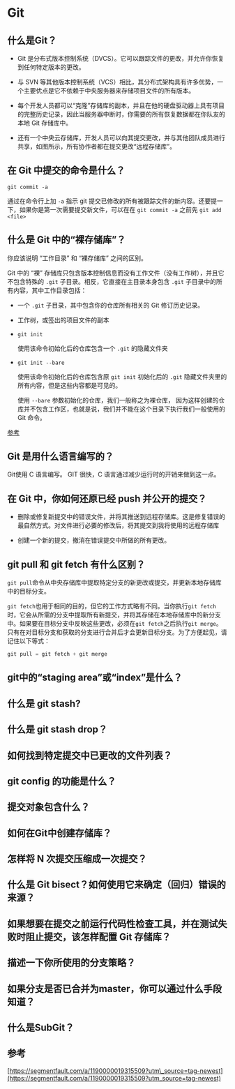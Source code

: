 # Git

## 什么是Git？

* Git 是分布式版本控制系统（DVCS）。它可以跟踪文件的更改，并允许你恢复到任何特定版本的更改。

* 与 SVN 等其他版本控制系统（VCS）相比，其分布式架构具有许多优势，一个主要优点是它不依赖于中央服务器来存储项目文件的所有版本。

* 每个开发人员都可以“克隆”存储库的副本，并且在他的硬盘驱动器上具有项目的完整历史记录，因此当服务器中断时，你需要的所有恢复数据都在你队友的本地 Git 存储库中。

* 还有一个中央云存储库，开发人员可以向其提交更改，并与其他团队成员进行共享，如图所示，所有协作者都在提交更改“远程存储库”。

## 在 Git 中提交的命令是什么？

```
git commit -a
```

通过在命令行上加 `-a` 指示 git 提交已修改的所有被跟踪文件的新内容。还要提一下，如果你是第一次需要提交新文件，可以在在 `git commit -a` 之前先 `git add <file>`

## 什么是 Git 中的“裸存储库”？

你应该说明 “工作目录” 和 “裸存储库” 之间的区别。

Git 中的 “裸” 存储库只包含版本控制信息而没有工作文件（没有工作树），并且它不包含特殊的 `.git` 子目录。相反，它直接在主目录本身包含 `.git` 子目录中的所有内容，其中工作目录包括：

* 一个 `.git` 子目录，其中包含你的仓库所有相关的 Git 修订历史记录。

* 工作树，或签出的项目文件的副本

* `git init`

  使用该命令初始化后的仓库包含一个 `.git` 的隐藏文件夹

* `git init --bare`

  使用该命令初始化后的仓库包含原  `git init` 初始化后的 `.git` 隐藏文件夹里的所有内容，但是这些内容都是可见的。

  使用 `--bare` 参数初始化的仓库，我们一般称之为裸仓库， 因为这样创建的仓库并不包含工作区，也就是说，我们并不能在这个目录下执行我们一般使用的 Git 命令。

[参考](https://moelove.info/2016/12/04/Git-本地仓库和裸仓库/)

## Git 是用什么语言编写的？

Git使用 C 语言编写。 GIT 很快，C 语言通过减少运行时的开销来做到这一点。

## 在 Git 中，你如何还原已经 push 并公开的提交？

* 删除或修复新提交中的错误文件，并将其推送到远程存储库。这是修复错误的最自然方式。对文件进行必要的修改后，将其提交到我将使用的远程存储库

* 创建一个新的提交，撤消在错误提交中所做的所有更改。

## git pull 和 git fetch 有什么区别？

`git pull`命令从中央存储库中提取特定分支的新更改或提交，并更新本地存储库中的目标分支。

`git fetch`也用于相同的目的，但它的工作方式略有不同。当你执行`git fetch`时，它会从所需的分支中提取所有新提交，并将其存储在本地存储库中的新分支中。如果要在目标分支中反映这些更改，必须在`git fetch`之后执行`git merge`。只有在对目标分支和获取的分支进行合并后才会更新目标分支。为了方便起见，请记住以下等式：

```js
git pull = git fetch + git merge
```

## git中的“staging area”或“index”是什么？

## 什么是 git stash?

## 什么是 git stash drop？

## 如何找到特定提交中已更改的文件列表？

## git config 的功能是什么？

## 提交对象包含什么？

## 如何在Git中创建存储库？

## 怎样将 N 次提交压缩成一次提交？

## 什么是 Git bisect？如何使用它来确定（回归）错误的来源？

## 如果想要在提交之前运行代码性检查工具，并在测试失败时阻止提交，该怎样配置 Git 存储库？

## 描述一下你所使用的分支策略？

## 如果分支是否已合并为master，你可以通过什么手段知道？

## 什么是SubGit？

## 参考

[https://segmentfault.com/a/1190000019315509?utm\_source=tag-newest](https://segmentfault.com/a/1190000019315509?utm_source=tag-newest)

